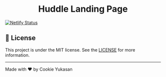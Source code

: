 <h1 align="center">
    Huddle Landing Page
</h1>

[![Netlify Status](https://api.netlify.com/api/v1/badges/fa66cb54-70e7-4ba9-b6e1-46870f8dc989/deploy-status)](https://app.netlify.com/sites/gifted-liskov-e3ecfa/deploys)

## :memo: License

This project is under the MIT license. See the [LICENSE](https://github.com/CookieYukasan/base-apparel-coming-soon-page/tree/master/LICENSE) for more information.

---

Made with ♥ by Cookie Yukasan
